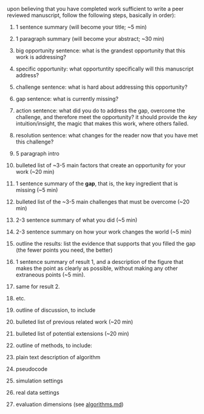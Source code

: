 upon believing that you have completed work sufficient to write a peer reviewed manuscript, follow the following steps, basically in order):

1. 1 sentence summary (will become your title;  ~5 min)
2. 1 paragraph summary (will become your abstract;  ~30 min)
  1. big opportunity sentence: what is the grandest opportunity that this work is addressing?
  1. specific opportunity: what opportuntity specifically will this manuscript address?
  2. challenge sentence: what is hard about addressing this opportunity?
  3. gap sentence: what is currently missing?
  3. action sentence: what did you do to address the gap, overcome the challenge, and therefore meet the opportunity? it should provide the *key* intuition/insight, the magic that makes this work, where others failed.
  4. resolution sentence: what changes for the reader now that you have met this
challenge? 

3. 5 paragraph intro
  3. bulleted list of  ~3-5 main factors that create an opportunity for your work (~20 min)
  4. 1 sentence summary of the **gap**, that is, the key ingredient that is missing (~5 min)
  4. bulleted list of the ~3-5 main challenges that must be overcome (~20 min)
  4. 2-3 sentence summary of what you did (~5 min)
  5. 2-3 sentence summary on how your work changes the world (~5 min)
4. outline the results: list the evidence that supports that you filled the gap (the fewer points you need, the better)
  1. 1 sentence summary of result 1, and a description of the figure that makes the point as clearly as possible, without making any other extraneous points (~5 min).
  2. same for result 2.
  3. etc.
5. outline of discussion, to include
  1. bulleted list of previous related work (~20 min)
  2. bulleted list of potential extensions (~20 min)
6. outline of methods, to include:
  1. plain text description of algorithm
  1. pseudocode
  1. simulation settings
  1. real data settings
  1. evaluation dimensions (see [algorithms.md](algorithms.md))
